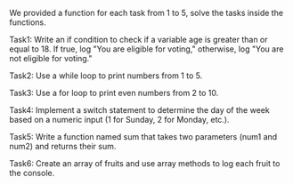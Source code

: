 We provided a function for each task from 1 to 5, solve the tasks inside the functions.

Task1: Write an if condition to check if a variable age is greater than or equal to 18. If true, log "You are eligible for voting," otherwise, log "You are not eligible for voting."

Task2: Use a while loop to print numbers from 1 to 5.

Task3: Use a for loop to print even numbers from 2 to 10.

Task4: Implement a switch statement to determine the day of the week based on a numeric input (1 for Sunday, 2 for Monday, etc.).

Task5: Write a function named sum that takes two parameters (num1 and num2) and returns their sum.

Task6: Create an array of fruits and use array methods to log each fruit to the console.
